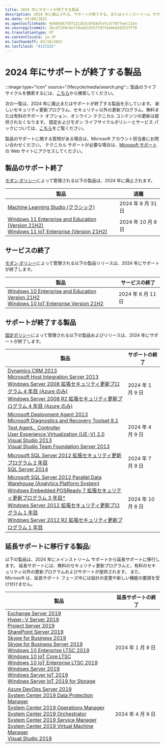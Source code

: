 ```yaml
---
title: 2024 年にサポートが終了する製品
description: 2024 年に廃止される、サポートが終了する、またはメインストリーム サポートから延長サポートに移行する製品を確認してください。
ms.date: 03/08/2022
ms.openlocfilehash: 9d4056675071213b3c0fb8dfefcd7707feec115e
ms.sourcegitcommit: 2bcdf249c9ef19aab3355f7dff4e0e020252ff76
ms.translationtype: HT
ms.contentlocale: ja-JP
ms.lasthandoff: 03/18/2022
ms.locfileid: "4117225"
---
```

# <a name="products-ending-support-in-2024"></a>2024 年にサポートが終了する製品

:::image type="icon" source="/lifecycle/media/search.png":::
製品のライフサイクルを検索するには、[こちら](/lifecycle/products/)から検索してください。

次の一覧は、2024 年に廃止またはサポートが終了する製品を示しています。 新しいセキュリティ更新プログラム、セキュリティ以外の更新プログラム、無料または有料のサポート オプション、オンライン テクニカル コンテンツの更新は提供されなくなります。 固定およびモダン ライフサイクルポリシーとサービス パックについては、[こちら](/lifecycle/overview/product-end-of-support-overview)をご覧ください。

製品のサポートに関する質問がある場合は、Microsoft アカウント担当者にお問い合わせください。 テクニカル サポートが必要な場合は、[Microsoft サポート](https://support.microsoft.com/contactus/?ws=support)の Web サイトにアクセスしてください。

## <a name="product-retirements"></a>製品のサポート終了

[モダン ポリシー](/lifecycle/policies/modern)によって管理される以下の製品は、2024 年に廃止されます。

| 製品 | 退職 |
| --- | --- |
| [Machine Learning Studio (クラシック)](/lifecycle/products/machine-learning-studio-classic?branch=live)<br> | 2024 年 8 月 31 日 |
| [Windows 11 Enterprise and Education (Version 21H2)](/lifecycle/products/windows-11-enterprise-and-education-version-21h2?branch=live)<br>[Windows 11 IoT Enterprise (Version 21H2)](/lifecycle/products/windows-11-iot-enterprise-version-21h2?branch=live)<br> | 2024 年 10 月 8 日 |


## <a name="release-end-of-servicing"></a>サービスの終了

[モダン ポリシー](/lifecycle/policies/modern)によって管理される以下の製品リリースは、2024 年にサポートが終了します。

| 製品 | サービスの終了 |
| --- | --- |
| [Windows 10 Enterprise and Education Version 21H2](/lifecycle/products/windows-10-enterprise-and-education?branch=live)<br>[Windows 10 IoT Enterprise Version 21H2](/lifecycle/products/windows-10-iot-enterprise?branch=live)<br> | 2024 年 6 月 11 日 |


## <a name="products-reaching-end-of-support"></a>サポートが終了する製品

[固定ポリシー](/lifecycle/policies/fixed)によって管理される以下の製品およびリリースは、2024 年にサポートが終了します。

| 製品 | サポートの終了 |
| --- | --- |
| [Dynamics CRM 2013](/lifecycle/products/dynamics-crm-2013?branch=live)<br>[Microsoft Host Integration Server 2013](/lifecycle/products/microsoft-host-integration-server-2013?branch=live)<br>[Windows Server 2008 拡張セキュリティ更新プログラム 4 年目 (Azure のみ)](/lifecycle/products/windows-server-2008?branch=live)<br>[Windows Server 2008 R2 拡張セキュリティ更新プログラム 4 年目 (Azure のみ)](/lifecycle/products/windows-server-2008-r2?branch=live)<br> | 2024 年 1 月 9 日 |
| [Microsoft Deployment Agent 2013](/lifecycle/products/microsoft-deployment-agent-2013?branch=live)<br>[Microsoft Diagnostics and Recovery Toolset 8.1](/lifecycle/products/microsoft-diagnostics-and-recovery-toolset-81?branch=live)<br>[Test Agent、Controller](/lifecycle/products/test-agent-controller?branch=live)<br>[User Experience Virtualization (UE-V) 2.0](/lifecycle/products/user-experience-virtualization-uev-20?branch=live)<br>[Visual Studio 2013](/lifecycle/products/visual-studio-2013?branch=live)<br>[Visual Studio Team Foundation Server 2013](/lifecycle/products/visual-studio-team-foundation-server-2013?branch=live)<br> | 2024 年 4 月 9 日 |
| [Microsoft SQL Server 2012 拡張セキュリティ更新プログラム 2 年目](/lifecycle/products/microsoft-sql-server-2012?branch=live)<br>[SQL Server 2014](/lifecycle/products/sql-server-2014?branch=live)<br> | 2024 年 7 月 9 日 |
| [Microsoft SQL Server 2012 Parallel Data Warehouse (Analytics Platform System)](/lifecycle/products/microsoft-sql-server-2012-parallel-data-warehouse-analytics-platform-system?branch=live)<br>[Windows Embedded POSReady 7 拡張セキュリティ更新プログラム 3 年目*](/lifecycle/products/windows-embedded-posready-7?branch=live)<br>[Windows Server 2012 拡張セキュリティ更新プログラム 1 年目](/lifecycle/products/windows-server-2012?branch=live)<br>[Windows Server 2012 R2 拡張セキュリティ更新プログラム 1 年目](/lifecycle/products/windows-server-2012-r2?branch=live)<br> | 2024 年 10 月 8 日 |


## <a name="products-moving-to-extended-support"></a>延長サポートに移行する製品:

以下の製品は、2024 年にメインストリーム サポートから延長サポートに移行します。 延長サポートには、無料のセキュリティ更新プログラムと、有料のセキュリティ以外の更新プログラムおよびサポートが提供されます。 また、Microsoft は、延長サポート フェーズ中には設計の変更や新しい機能の要請を受け付けません。

| 製品 | 延長サポートの終了 |
| --- | --- |
| [Exchange Server 2019](/lifecycle/products/exchange-server-2019?branch=live)<br>[Hyper-V Server 2019](/lifecycle/products/hyperv-server-2019?branch=live)<br>[Project Server 2019](/lifecycle/products/project-server-2019?branch=live)<br>[SharePoint Server 2019](/lifecycle/products/sharepoint-server-2019?branch=live)<br>[Skype for Business 2019](/lifecycle/products/skype-for-business-2019?branch=live)<br>[Skype for Business Server 2019](/lifecycle/products/skype-for-business-server-2019?branch=live)<br>[Windows 10 Enterprise LTSC 2019 ](/lifecycle/products/windows-10-enterprise-ltsc-2019?branch=live)<br>[Windows 10 IoT Core LTSC](/lifecycle/products/windows-10-iot-core-ltsc?branch=live)<br>[Windows 10 IoT Enterprise LTSC 2019](/lifecycle/products/windows-10-iot-enterprise-ltsc-2019?branch=live)<br>[Windows Server 2019](/lifecycle/products/windows-server-2019?branch=live)<br>[Windows Server IoT 2019](/lifecycle/products/windows-server-iot-2019?branch=live)<br>[Windows Server IoT 2019 for Storage](/lifecycle/products/windows-server-iot-2019-for-storage?branch=live)<br> | 2024 年 1 月 9 日 |
| [Azure DevOps Server 2019](/lifecycle/products/azure-devops-server-2019?branch=live)<br>[System Center 2019 Data Protection Manager](/lifecycle/products/system-center-2019-data-protection-manager?branch=live)<br>[System Center 2019 Operations Manager](/lifecycle/products/system-center-2019-operations-manager?branch=live)<br>[System Center 2019 Orchestrator](/lifecycle/products/system-center-2019-orchestrator?branch=live)<br>[System Center 2019 Service Manager](/lifecycle/products/system-center-2019-service-manager?branch=live)<br>[System Center 2019 Virtual Machine Manager](/lifecycle/products/system-center-2019-virtual-machine-manager?branch=live)<br>[Visual Studio 2019](/lifecycle/products/visual-studio-2019?branch=live)<br> | 2024 年 4 月 9 日 |
